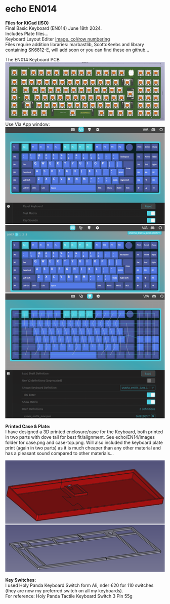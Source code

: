 # echo EN014

**Files for KiCad (ISO)**  
Final Basic Keyboard (EN014) June 18th 2024.  
Includes Plate files...  
Keyboard Layout Editer [Image, col/row numbering](https://github.com/phpbbireland/echo/blob/main/E014/images/kle_en014_keyboard_layout.png)  
Files require addition libraries: marbastlib, ScottoKeebs and library containing SK6812-E, will add soon or you can find these on github...  

The EN014 Keyboard PCB ![PCB](https://github.com/phpbbireland/echo/blob/main/E014/images/EN014_PCB_2025-06-18_05-26-11.png)  
Use Via App window: ![usevia](https://github.com/phpbbireland/echo/blob/main/E014/images/usevia_1.png)
![usevia](https://github.com/phpbbireland/echo/blob/main/E014/images/usevia_2.png)
![usevia](https://github.com/phpbbireland/echo/blob/main/E014/images/usevia_3.png)  

**Printed Case & Plate:**  
I have designed a 3D printed enclosure/case for the Keyboard, both printed in two parts with dove tail for best fit/alignment. See echo/EN14/images folder for case.png and case-top.png.
Will also included the keyboard plate print (again in two parts) as it is much cheaper than any other material and has a pleasant sound compared to other materials...

![Case](https://github.com/phpbbireland/echo/blob/main/E014/images/case.png)  
![Case Top](https://github.com/phpbbireland/echo/blob/main/E014/images/case-top.png)  

**Key Switches:**  
I used Holy Panda Keyboard Switch form Ali, nder €20 for 110 switches (they are now my preferred switch on all my keyboards).  
For reference: Holy Panda Tactile Keyboard Switch 3 Pin 55g  

 
